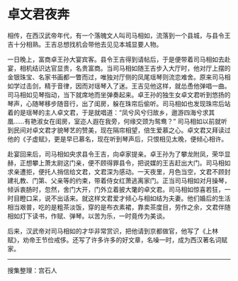 # 卓文君夜奔

相传，在西汉武帝年代，有一个落魄文人叫司马相如，流落到一个县城，与县令王吉十分相熟。王吉总想找机会带他去见见本城显要人物。

一日晚上，富商卓王孙大宴宾客。县令王吉得到请帖后，于是便带着司马相如去赴宴，相机结识达官显贵，名贵富商。当司马相如随王吉步入大厅时，他对厅上摆的金银珠宝、名家书画都一瞥而过，唯独对厅侧的凤尾瑶琴则流恋难舍。原来司马相如学过击剑，精于音律，因而对瑶琴入了迷。王吉见他这样，就怂恿他弹唱一曲。司马相如见琴指动，当下就席地而坐弹奏起来。卓王孙的独生女卓文君听到悠扬的琴声，心随琴移步随音行，出了闺房，躲在珠帘后偷听。司马相如也发现珠帘后站着的是瑶琴的主人卓文君，于是就唱道：“凤兮风兮归故乡，遨游四海兮求其凰……有艳淑女在闺房，室迩人遐在我旁，何缘交颈为鸳鸯？” 司马相如以前就听到民间对卓文君才貌琴艺的赞美，现在隔帘相望，倍生爱慕之心。卓文君又拜读过他的《子虚赋》，更是早已慕名，现在听到琴声后，只恨相见太晚，便倾心相许。

赴宴回来后，司马相如央求县令王吉，向卓家提亲。卓王孙为了攀龙附凤，荣华显赫，正想攀上萧太尉这门亲，便不顾得罪县令，把说媒的王吉赶出大门。司马相如求亲遭拒，便托人捎信给文君，文君深为感动。一天夜里，月色当空，文君不顾封建礼教、门第、父亲等的约束，带着侍女红萧逃离家门。正当司马相如对月操琴，倾诉衷肠时，忽然，舍门大开，门外立着披大氅的卓文君。司马相如惊喜若狂，一时目瞪口呆，说不出话来。就这样文君爱才倾心与相如结为夫妻。他们婚后的生活相当艰普，吃的是粗茶淡饭，穿的是布衣素裙，靠卖茶度目，劳作之余，文君伴随相如灯下读书，作赋、弹琴。以苦为乐，一时竟传为美谈。

后来，汉武帝对司马相如的才华非常赏识，把他请到京都做官，他写了《上林赋》，劝帝王节俭戒侈。还写了许多许多的好文章，名噪一时，成为西汉著名词赋家。

---

搜集整理：宫石人

